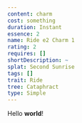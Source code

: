```yaml
---
content: charm
cost: something
duration: Instant
essence: 2
name: Ride e2 Charm 1
rating: 2
requires: []
shortDescription: ~
splat: Second Sunrise
tags: []
trait: Ride
tree: Cataphract
type: Simple
---
```


Hello **world**!
